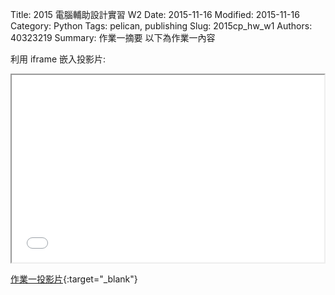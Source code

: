 Title: 2015 電腦輔助設計實習 W2
Date: 2015-11-16
Modified: 2015-11-16
Category: Python
Tags: pelican, publishing
Slug: 2015cp_hw_w1
Authors: 40323219
Summary: 作業一摘要
以下為作業一內容

利用 iframe 嵌入投影片:

<iframe src="simplest1.html" width="500" height="300"></iframe>

[作業一投影片](simplest1.html){:target="_blank"}